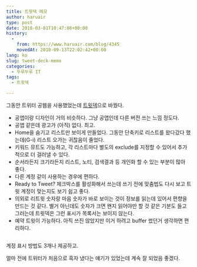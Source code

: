 ```yaml
---
title: 트윗덱 메모
author: haruair
type: post
date: 2018-03-01T10:47:08+00:00
history:
  - 
    from: https://www.haruair.com/blog/4345
    movedAt: 2018-09-13T22:02:42+00:00
lang: ko
slug: tweet-deck-memo
categories:
  - 두루두루 IT
tags:
  - 트윗덱

---
```

그동안 트위터 공웹을 사용했었는데 [트윗덱][1]으로 바꿨다.

  * 공앱이랑 디자인이 거의 비슷하다. 그냥 공앱인데 다른 버전 쓰는 느낌 정도다.
  * 공앱 같은데 광고가 (아직) 없다. 최고.
  * Home을 숨기고 리스트만 보이게 만들었다. 그동안 단축키로 리스트를 왔다갔다 했는데(G-i) 리스트 오가는 귀찮음이 줄었다.
  * 키워드 뮤트도 가능하고, 각 리스트마다 별도의 exclude를 지정할 수 있어서 추가적으로 더 걸러낼 수 있다.
  * 순서라든지 크기라든지 리스트, 노티, 검색결과 등 개인화 할 수 있는 부분이 많아 좋다.
  * 다른 계정 같이 사용하는 경우에 편하다.
  * Ready to Tweet? 체크박스를 활성화해서 쓰는데 쓰기 전에 맞춤법도 다시 보고 트윗 계정이 맞는지도 보기 쉽고 좋다.
  * 의외로 리트윗 숫자랑 마음 숫자가 바로 보이는 것이 정보를 읽는데 있어서 편향을 만드는 것 같다. 별거 아닌데도 숫자가 크면 왠지 읽어야만 할 것 같은 기분도 들고 그러는데 트윗덱은 그런 표시가 목록서는 보이지 않는다.
  * 예약 트윗이 가능하다. 아직 쓰진 않았지만 이거 하려고 buffer 썼던거 생각하면 편리하다.<figure id="attachment_4348" style="width: 261px" class="wp-caption aligncenter">

<img data-attachment-id="4348" data-permalink="https://edykim.com/blog/4345/tweetdeck-input" data-orig-file="https://edykim.com/wp-content/uploads/2018/03/tweetdeck-input.png?fit=522%2C864&ssl=1" data-orig-size="522,864" data-comments-opened="1" data-image-meta="{&quot;aperture&quot;:&quot;0&quot;,&quot;credit&quot;:&quot;&quot;,&quot;camera&quot;:&quot;&quot;,&quot;caption&quot;:&quot;&quot;,&quot;created_timestamp&quot;:&quot;0&quot;,&quot;copyright&quot;:&quot;&quot;,&quot;focal_length&quot;:&quot;0&quot;,&quot;iso&quot;:&quot;0&quot;,&quot;shutter_speed&quot;:&quot;0&quot;,&quot;title&quot;:&quot;&quot;,&quot;orientation&quot;:&quot;0&quot;}" data-image-title="트윗덱 입력창" data-image-description="" data-medium-file="https://edykim.com/wp-content/uploads/2018/03/tweetdeck-input.png?fit=181%2C300&ssl=1" data-large-file="https://edykim.com/wp-content/uploads/2018/03/tweetdeck-input.png?fit=522%2C864&ssl=1" src="https://edykim.com/wp-content/uploads/2018/03/tweetdeck-input.png?w=261&#038;ssl=1" alt="" class="size-full wp-image-4348" data-recalc-dims="1" /><figcaption class="wp-caption-text">계정 표시 방법도 3개나 제공하고.</figcaption></figure> 

얼마 전에 트위터가 처음으로 흑자 냈다는 얘기가 있었는데 계속 잘 되었음 좋겠다.

 [1]: https://tweetdeck.twitter.com/